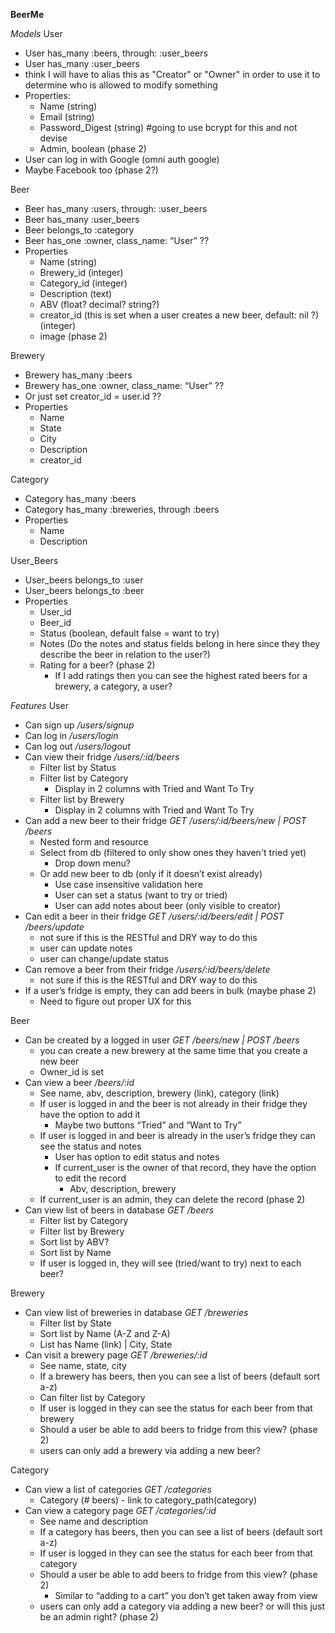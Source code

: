 **BeerMe**

*Models*
User
  + User has_many :beers, through: :user_beers
  + User has_many :user_beers
  + think I will have to alias this as "Creator" or "Owner" in order to use it to determine who is allowed to modify something
  + Properties:
    + Name (string)
    + Email (string)
    + Password_Digest (string) #going to use bcrypt for this and not devise
    + Admin, boolean (phase 2)
  + User can log in with Google (omni auth google)
  + Maybe Facebook too (phase 2?)

Beer
  + Beer has_many :users, through: :user_beers
  + Beer has_many :user_beers
  + Beer belongs_to :category
  + Beer has_one :owner, class_name: “User” ??
  + Properties
    + Name (string)
    + Brewery_id (integer)
    + Category_id (integer)
    + Description (text)
    + ABV (float? decimal? string?)
    + creator_id (this is set when a user creates a new beer, default: nil ?) (integer)
    + image (phase 2)

Brewery
  + Brewery has_many :beers
  + Brewery has_one :owner, class_name: “User” ??
  + Or just set creator_id = user.id ??
  + Properties
    + Name
    + State
    + City
    + Description
    + creator_id

Category
  + Category has_many :beers
  + Category has_many :breweries, through :beers
  + Properties
    + Name
    + Description

User_Beers
  + User_beers belongs_to :user
  + User_beers belongs_to :beer
  + Properties
    + User_id
    + Beer_id
    + Status (boolean, default false = want to try)
    + Notes (Do the notes and status fields belong in here since they they describe the beer in relation to the user?)
    + Rating for a beer? (phase 2)
      + If I add ratings then you can see the highest rated beers for a brewery, a category, a user?


*Features*
User
  + Can sign up */users/signup*
  + Can log in */users/login*
  + Can log out */users/logout*
  + Can view their fridge */users/:id/beers*
    + Filter list by Status
    + Filter list by Category
      + Display in 2 columns with Tried and Want To Try
    + Filter list by Brewery
      + Display in 2 columns with Tried and Want To Try
  + Can add a new beer to their fridge *GET /users/:id/beers/new | POST /beers*
    + Nested form and resource
    + Select from db (filtered to only show ones they haven't tried yet)
      + Drop down menu?
    + Or add new beer to db (only if it doesn’t exist already)
      + Use case insensitive validation here
      + User can set a status (want to try or tried)
      + User can add notes about beer (only visible to creator)
  + Can edit a beer in their fridge *GET /users/:id/beers/edit | POST /beers/update*
    + not sure if this is the RESTful and DRY way to do this
    + user can update notes
    + user can change/update status
  + Can remove a beer from their fridge */users/:id/beers/delete*
    + not sure if this is the RESTful and DRY way to do this
  + If a user’s fridge is empty, they can add beers in bulk (maybe phase 2)
    + Need to figure out proper UX for this

Beer
  + Can be created by a logged in user *GET /beers/new | POST /beers*
    + you can create a new brewery at the same time that you create a new beer
    + Owner_id is set
  + Can view a beer */beers/:id*
    + See name, abv, description, brewery (link), category (link)
    + If user is logged in and the beer is not already in their fridge they have the option to add it
      + Maybe two buttons “Tried” and “Want to Try”
    + If user is logged in and beer is already in the user’s fridge they can see the status and notes
      + User has option to edit status and notes
      + If current_user is the owner of that record, they have the option to edit the record
        + Abv, description, brewery
    + If current_user is an admin, they can delete the record (phase 2)
  + Can view list of beers in database *GET /beers*
    + Filter list by Category
    + Filter list by Brewery
    + Sort list by ABV?
    + Sort list by Name
    + If user is logged in, they will see (tried/want to try) next to each beer?

Brewery
  + Can view list of breweries in database *GET /breweries*
    + Filter list by State
    + Sort list by Name (A-Z and Z-A)
    + List has Name (link) | City, State
  + Can visit a brewery page *GET /breweries/:id*
    + See name, state, city
    + If a brewery has beers, then you can see a list of beers (default sort a-z)
    + Can filter list by Category
    + If user is logged in they can see the status for each beer from that brewery
    + Should a user be able to add beers to fridge from this view? (phase 2)
    + users can only add a brewery via adding a new beer?

Category
  + Can view a list of categories *GET /categories*
    + Category (# beers) - link to category_path(category)
  + Can view a category page *GET /categories/:id*
    + See name and description
    + If a category has beers, then you can see a list of beers (default sort a-z)
    + If user is logged in they can see the status for each beer from that category
    + Should a user be able to add beers to fridge from this view? (phase 2)
      + Similar to “adding to a cart” you don’t get taken away from view
    + users can only add a category via adding a new beer? or will this just be an admin right? (phase 2)
